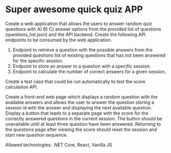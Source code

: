 # Super awesome quick quiz APP
Create a web application that allows the users to answer random quiz questions with A) B) C) answer options from the provided list of questions (questions_list.json) and the API backend.
Create the following API endpoints to be consumed by the web application.
1.	Endpoint to retrieve a question with the possible answers from the provided questions list of existing questions that has not been answered for the specific session.
2.	Endpoint to store an answer to a question with a specific session.
3.	Endpoint to calculate the number of correct answers for a given session.

Create a test case that could be run automatically to test the score calculation API.

Create a front-end web page which displays a random question with the available answers and allows the user to answer the question storing a session id with the answer and displaying the next available question. 
Display a button that leads to a separate page with the score for the correctly answered questions in the current session. The button should be unavailable until at least three question have been answered.
Returning to the questions page after viewing the score should reset the session and start new question sequence.

Allowed technologies: .NET Core, React, Vanilla JS
